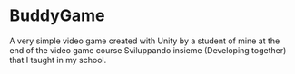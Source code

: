 # BuddyGame
A very simple video game created with Unity by a student of mine at the end of the video game course Sviluppando insieme (Developing together) that I taught in my school.
